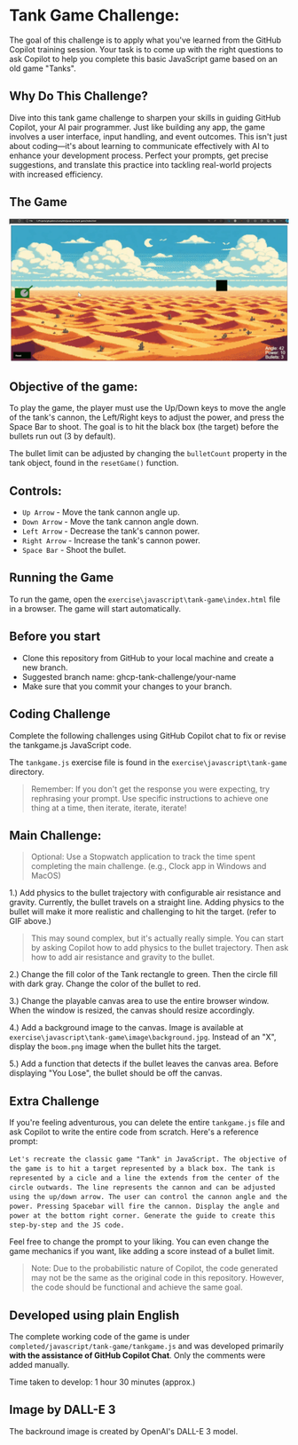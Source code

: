 # Tank Game Challenge:

The goal of this challenge is to apply what you've learned from the GitHub Copilot training session. Your task is to come up with the right questions to ask Copilot to help you complete this basic JavaScript game based on an old game "Tanks".

## Why Do This Challenge?

Dive into this tank game challenge to sharpen your skills in guiding GitHub Copilot, your AI pair programmer. Just like building any app, the game involves a user interface, input handling, and event outcomes. This isn't just about coding—it's about learning to communicate effectively with AI to enhance your development process. Perfect your prompts, get precise suggestions, and translate this practice into tackling real-world projects with increased efficiency.

## The Game 
<img src="./image/Copilot-Tank-Game.gif" alt="Tank Game">

## Objective of the game:
To play the game, the player must use the Up/Down keys to move the angle of the tank's cannon, the Left/Right keys to adjust the power, and press the Space Bar to shoot. The goal is to hit the black box (the target) before the bullets run out (3 by default).

The bullet limit can be adjusted by changing the `bulletCount` property in the tank object, found in the `resetGame()` function.


## Controls:
- `Up Arrow` - Move the tank cannon angle up.
- `Down Arrow` - Move the tank cannon angle down.
- `Left Arrow` - Decrease the tank's cannon power.
- `Right Arrow` - Increase the tank's cannon power.
- `Space Bar` - Shoot the bullet.

## Running the Game
To run the game, open the `exercise\javascript\tank-game\index.html` file in a browser. The game will start automatically.

## Before you start

- Clone this repository from GitHub to your local machine and create a new branch.
- Suggested branch name: ghcp-tank-challenge/your-name
- Make sure that you commit your changes to your branch.

## Coding Challenge
Complete the following challenges using GitHub Copilot chat to fix or revise the tankgame.js JavaScript code.

The `tankgame.js` exercise file is found in the `exercise\javascript\tank-game` directory.

> Remember: If you don't get the response you were expecting, try rephrasing your prompt. Use specific instructions to achieve one thing at a time, then iterate, iterate, iterate!

## Main Challenge:

> Optional: Use a Stopwatch application to track the time spent completing the main challenge. (e.g., Clock app in Windows and MacOS)

1.) Add physics to the bullet trajectory with configurable air resistance and gravity. Currently, the bullet travels on a straight line. Adding physics to the bullet will make it more realistic and challenging to hit the target. (refer to GIF above.)

> This may sound complex, but it's actually really simple. You can start by asking Copilot how to add physics to the bullet trajectory. Then ask how to add air resistance and gravity to the bullet. 

2.) Change the fill color of the Tank rectangle to green. Then the circle fill with dark gray. Change the color of the bullet to red.

3.) Change the playable canvas area to use the entire browser window. When the window is resized, the canvas should resize accordingly.

4.) Add a background image to the canvas. Image is available at `exercise\javascript\tank-game\image\background.jpg`. Instead of an "X", display the `boom.png` image when the bullet hits the target.

5.) Add a function that detects if the bullet leaves the canvas area. Before displaying "You Lose", the bullet should be off the canvas.

## Extra Challenge
If you're feeling adventurous, you can delete the entire `tankgame.js` file and ask Copilot to write the entire code from scratch. Here's a reference prompt:

`Let's recreate the classic game "Tank" in JavaScript. The objective of the game is to hit a target represented by a black box. The tank is represented by a cicle and a line the extends from the center of the circle outwards. The line represents the cannon and can be adjusted using the up/down arrow. The user can control the cannon angle and the power. Pressing Spacebar will fire the cannon. Display the angle and power at the bottom right corner. Generate the guide to create this step-by-step and the JS code.`

Feel free to change the prompt to your liking. You can even change the game mechanics if you want, like adding a score instead of a bullet limit.

> Note: Due to the probabilistic nature of Copilot, the code generated may not be the same as the original code in this repository. However, the code should be functional and achieve the same goal.

## Developed using plain English

The complete working code of the game is under `completed/javascript/tank-game/tankgame.js` and was developed primarily **with the assistance of GitHub Copilot Chat**. Only the comments were added manually.

Time taken to develop: 1 hour 30 minutes (approx.)

## Image by DALL-E 3
The backround image is created by OpenAI's DALL-E 3 model.